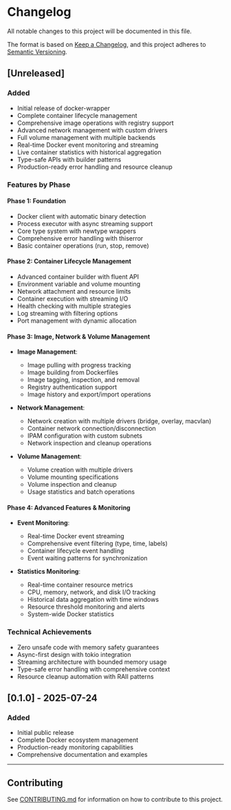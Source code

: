 # Changelog

All notable changes to this project will be documented in this file.

The format is based on [Keep a Changelog](https://keepachangelog.com/en/1.0.0/),
and this project adheres to [Semantic Versioning](https://semver.org/spec/v2.0.0.html).

## [Unreleased]

### Added
- Initial release of docker-wrapper
- Complete container lifecycle management
- Comprehensive image operations with registry support
- Advanced network management with custom drivers
- Full volume management with multiple backends
- Real-time Docker event monitoring and streaming
- Live container statistics with historical aggregation
- Type-safe APIs with builder patterns
- Production-ready error handling and resource cleanup

### Features by Phase

#### Phase 1: Foundation
- Docker client with automatic binary detection
- Process executor with async streaming support
- Core type system with newtype wrappers
- Comprehensive error handling with thiserror
- Basic container operations (run, stop, remove)

#### Phase 2: Container Lifecycle Management
- Advanced container builder with fluent API
- Environment variable and volume mounting
- Network attachment and resource limits
- Container execution with streaming I/O
- Health checking with multiple strategies
- Log streaming with filtering options
- Port management with dynamic allocation

#### Phase 3: Image, Network & Volume Management
- **Image Management**:
  - Image pulling with progress tracking
  - Image building from Dockerfiles
  - Image tagging, inspection, and removal
  - Registry authentication support
  - Image history and export/import operations

- **Network Management**:
  - Network creation with multiple drivers (bridge, overlay, macvlan)
  - Container network connection/disconnection
  - IPAM configuration with custom subnets
  - Network inspection and cleanup operations

- **Volume Management**:
  - Volume creation with multiple drivers
  - Volume mounting specifications
  - Volume inspection and cleanup
  - Usage statistics and batch operations

#### Phase 4: Advanced Features & Monitoring
- **Event Monitoring**:
  - Real-time Docker event streaming
  - Comprehensive event filtering (type, time, labels)
  - Container lifecycle event handling
  - Event waiting patterns for synchronization

- **Statistics Monitoring**:
  - Real-time container resource metrics
  - CPU, memory, network, and disk I/O tracking
  - Historical data aggregation with time windows
  - Resource threshold monitoring and alerts
  - System-wide Docker statistics

### Technical Achievements
- Zero unsafe code with memory safety guarantees
- Async-first design with tokio integration
- Streaming architecture with bounded memory usage
- Type-safe error handling with comprehensive context
- Resource cleanup automation with RAII patterns

## [0.1.0] - 2025-07-24

### Added
- Initial public release
- Complete Docker ecosystem management
- Production-ready monitoring capabilities
- Comprehensive documentation and examples

---

## Contributing

See [CONTRIBUTING.md](CONTRIBUTING.md) for information on how to contribute to this project.